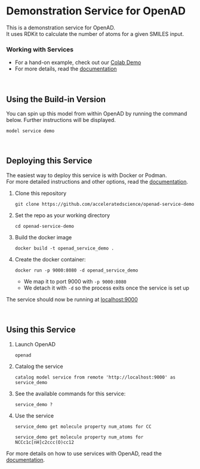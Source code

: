 # Demonstration Service for OpenAD

This is a demonstration service for OpenAD.  
It uses RDKit to calculate the number of atoms for a given SMILES input.

### Working with Services

-   For a hand-on example, check out our [Colab Demo](https://colab.research.google.com/drive/15iizKPQ9hJ-yexegI1MNpeoqinb6C5-V)
-   For more details, read the [documentation](https://openad.accelerate.science/docs/model-service/using-models)

<br>

## Using the Build-in Version

You can spin up this model from within OpenAD by running the command below. Further instructions will be displayed.

```shell
model service demo
```

<br>

## Deploying this Service

The easiest way to deploy this service is with Docker or Podman.  
For more detailed instructions and other options, read the [documentation](https://openad.accelerate.science/docs/model-service/deploying-models).

1. Clone this repository

    ```shell
    git clone https://github.com/acceleratedscience/openad-service-demo
    ```

2. Set the repo as your working directory

    ```shell
    cd openad-service-demo
    ```

3. Build the docker image

    ```shell
    docker build -t openad_service_demo .
    ```

4. Create the docker container:

    ```
    docker run -p 9000:8080 -d openad_service_demo
    ```

    - We map it to port 9000 with `-p 9000:8080`
    - We detach it with `-d` so the process exits once the service is set up

The service should now be running at [localhost:9000](http://localhost:9000)

<br>

## Using this Service

1. Launch OpenAD

    ```shell
    openad
    ```

2. Catalog the service

    ```shell
    catalog model service from remote 'http://localhost:9000' as service_demo
    ```

3. See the available commands for this service:

    ```shell
    service_demo ?
    ```

4. Use the service

    ```shell
    service_demo get molecule property num_atoms for CC
    ```

    ```shell
    service_demo get molecule property num_atoms for NCCc1c[nH]c2ccc(O)cc12
    ```

For more details on how to use services with OpenAD, read the [documentation](https://openad.accelerate.science/docs/model-service).
